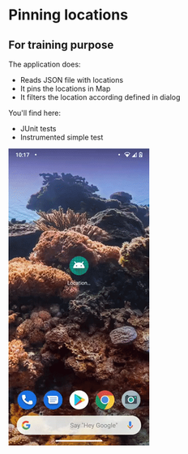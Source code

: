 # Pinning locations

## For training purpose

The application does:

- Reads JSON file with locations
- It pins the locations in Map
- It filters the location according defined in dialog

You'll find here:

- JUnit tests
- Instrumented simple test

![Locations showed in Map](locations.gif)
